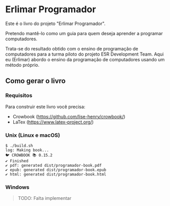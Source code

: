 # Erlimar Programador

Este é o livro do projeto "Erlimar Programador".

Pretendo mantê-lo como um guia para quem deseja aprender a programar computadores.

Trata-se do resultado obtido com o ensino de programação
de computadores para a turma piloto do projeto
E5R Development Team. Aqui eu (Erlimar) abordo o ensino
da programação de computadores usando um método próprio.

## Como gerar o livro

### Requisitos

Para construir este livro você precisa:

- Crowbook (https://github.com/lise-henry/crowbook/)
- LaTex (https://www.latex-project.org/)

### Unix (Linux e macOS)

```console
$ ./build.sh
log: Making book...
🐦 CROWBOOK 📚 0.15.2
✔ Finished
✔ pdf: generated dist/programador-book.pdf
✔ epub: generated dist/programador-book.epub
✔ html: generated dist/programador-book.html
```

### Windows

> TODO: Falta implementar
